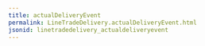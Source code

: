 ```yaml
---
title: actualDeliveryEvent
permalink: LineTradeDelivery.actualDeliveryEvent.html
jsonid: linetradedelivery_actualdeliveryevent
---
```

